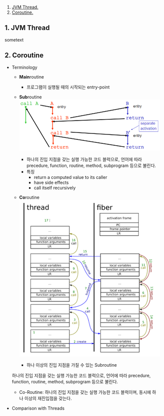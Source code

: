 1. [ JVM Thread. ](#1)
2. [ Coroutine. ](#2)

<a name="1"></a>
## 1. JVM Thread

sometext

<a name="2"></a>
## 2. Coroutine
- Terminology
  - **Main**routine
    - 프로그램이 실행될 때의 시작되는 entry-point
  - **Sub**routine
  ![Alt text](./resources/chapter-7-subroutine.PNG)
    - 하나의 진입 지점을 갖는 실행 가능한 코드 블럭으로, 언어에 따라 precedure, function, routine, method, subprogram 등으로 불린다.
    - 특징
      - return a computed value to its caller
      - have side effects
      - call itself recursively
      
      
  - **Co**routine
  ![Alt text](./resources/chapter-7-coroutines.PNG)
    - 하나 이상의 진입 지점을 가질 수 있는 Subroutine
  
  
  
  하나의 진입 지점을 갖는 실행 가능한 코드 블럭으로, 언어에 따라 precedure, function, routine, method, subprogram 등으로 불린다.
  - Co-Routine: 하나의 진입 지점을 갖는 실행 가능한 코드 블럭이며, 동시에 하나 이상의 재진입점을 갖는다.

- Comparison with Threads
